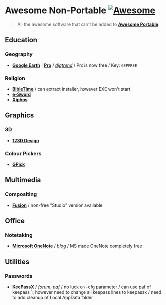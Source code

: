 
# Awesome Non-Portable [![Awesome](https://cdn.rawgit.com/sindresorhus/awesome/d7305f38d29fed78fa85652e3a63e154dd8e8829/media/badge.svg)](https://github.com/sindresorhus/awesome)

> All the awesome software that can't be added to [**Awesome Portable**](https://github.com/shnbwmn/awesome-portable).

## Education

### Geography
* [**Google Earth**](https://www.google.com/earth/) | [**Pro**](https://www.google.co.za/earth/explore/products/desktop.html) / [*digtrend*](http://www.digitaltrends.com/computing/how-to-get-google-earth-pro-for-free/) / Pro is now free / Key: `GEPFREE`

### Religion
* [**BibleTime**](http://bibletime.info/) / can extract installer, however EXE won't start
* [**e-Sword**](http://www.e-sword.net/)
* [**Xiphos**](http://xiphos.org/)

## Graphics

### 3D
* [**123D Design**](http://www.123dapp.com/design)

### Colour Pickers
* [**GPick**](http://www.gpick.org/)

## Multimedia

### Compositing
* [**Fusion**](https://www.blackmagicdesign.com/products/fusion) / non-free "Studio" version available

## Office

### Notetaking
* [**Microsoft OneNote**](https://www.onenote.com/) / [*blog*](https://blogs.office.com/2015/02/13/onenote-now-even-free/) / MS made OneNote completely free

## Utilities

### Passwords
* [**KeePassX**](https://www.keepassx.org/) / [*forum*](https://forum.keepassx.org/viewtopic.php?t=2336), [*paf*](http://portableapps.com/node/16355) / no luck on -cfg parameter / can use paf of keepass 1, however need to change all keepass lines to keepassx / need to add cleanup of Local AppData folder
